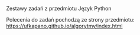 Zestawy zadań z przedmiotu Język Python

Polecenia do zadań pochodzą ze strony przedmiotu:
https://ufkapano.github.io/algorytmy/index.html
